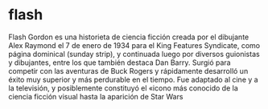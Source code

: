 # flash
Flash Gordon es una historieta de ciencia ficción creada por el dibujante Alex Raymond el 7 de enero de 1934 para el King Features Syndicate, como página dominical (sunday strip), y continuada luego por diversos guionistas y dibujantes, entre los que también destaca Dan Barry. Surgió para competir con las aventuras de Buck Rogers y rápidamente desarrolló un éxito muy superior y más perdurable en el tiempo. Fue adaptado al cine y a la televisión, y posiblemente constituyó el «icono más conocido de la ciencia ficción visual hasta la aparición de Star Wars
